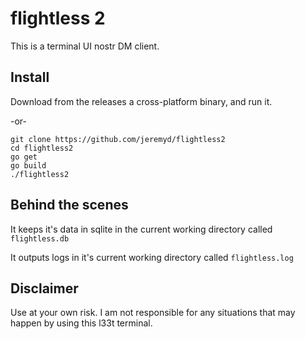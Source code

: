 # flightless 2

This is a terminal UI nostr DM client.

## Install
Download from the releases a cross-platform binary, and run it.

-or-

```
git clone https://github.com/jeremyd/flightless2
cd flightless2
go get
go build
./flightless2
```

## Behind the scenes

It keeps it's data in sqlite in the current working directory called `flightless.db`

It outputs logs in it's current working directory called `flightless.log`

## Disclaimer

Use at your own risk.  I am not responsible for any situations that may happen by using this l33t terminal.
